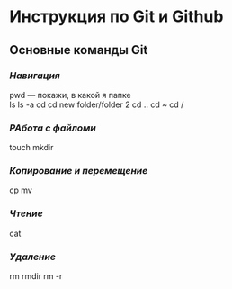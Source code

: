 # **Инструкция  по Git  и Github**
## Основные команды  Git
### _Навигация_
pwd — покажи, в какой я папке <br>
ls
ls -a
cd
cd new folder/folder 2
cd ..
cd ~
cd /
### _РАбота с файломи_
touch
mkdir
### _Копирование и перемещение_
cp
mv
### _Чтение_
cat
### _Удаление_
rm
rmdir
rm -r


